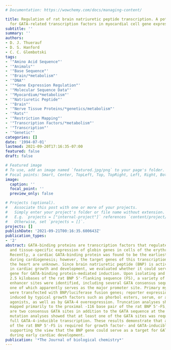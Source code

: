 ```yaml
---
# Documentation: https://wowchemy.com/docs/managing-content/

title: Regulation of rat brain natriuretic peptide transcription. A potential role
  for GATA-related transcription factors in myocardial cell gene expression.
subtitle: ''
summary: ''
authors:
- D. J. Thuerauf
- D. S. Hanford
- C. C. Glembotski
tags:
- '"Amino Acid Sequence"'
- '"Animals"'
- '"Base Sequence"'
- '"Brain/*metabolism"'
- '"DNA"'
- '"*Gene Expression Regulation"'
- '"Molecular Sequence Data"'
- '"Myocardium/*metabolism"'
- '"Natriuretic Peptide"'
- '"Brain"'
- '"Nerve Tissue Proteins/*genetics/metabolism"'
- '"Rats"'
- '"Restriction Mapping"'
- '"Transcription Factors/*metabolism"'
- '"Transcription"'
- '"Genetic"'
categories: []
date: '1994-07-01'
lastmod: 2021-09-20T17:16:35-07:00
featured: false
draft: false

# Featured image
# To use, add an image named `featured.jpg/png` to your page's folder.
# Focal points: Smart, Center, TopLeft, Top, TopRight, Left, Right, BottomLeft, Bottom, BottomRight.
image:
  caption: ''
  focal_point: ''
  preview_only: false

# Projects (optional).
#   Associate this post with one or more of your projects.
#   Simply enter your project's folder or file name without extension.
#   E.g. `projects = ["internal-project"]` references `content/project/deep-learning/index.md`.
#   Otherwise, set `projects = []`.
projects: []
publishDate: '2021-09-21T00:16:35.600643Z'
publication_types:
- '2'
abstract: GATA-binding proteins are transcription factors that regulate the stage-
  and tissue-specific expression of globin genes in cells of the erythroid lineage.
  Recently, a cardiac GATA-binding protein was found to be the earliest gene expressed
  during cardiogenesis; however, the target genes of this transcription factor in
  the heart are unknown. Since brain natriuretic peptide (BNP) is activated early
  in cardiac growth and development, we evaluated whether it could serve as a target
  gene for GATA-binding protein-mediated induction. Upon isolating and sequencing
  2.5 kilobases of the rat BNP 5'-flanking sequence (FS), a variety of putative transcriptional
  enhancer sites were identified, including several GATA consensus sequences (WGATAR),
  one of which apparently serves as the major promoter site. Primary myocardial cells
  were transfected with BNP/luciferase fusion genes; reporter expression was strongly
  induced by typical growth factors such as phorbol esters, serum, or alpha 1-adrenergic
  agonists, as well as by GATA-4 overexpression. Truncation analyses showed that inducibility
  mapped primarily to the proximal -116 base pair of the rat BNP 5'-FS, where there
  are two consensus GATA sites in addition to the GATA sequence at the TATA box. Point
  mutation analyses showed that at least one of the GATA sites was required to confer
  full GATA-4-inducible transcription. These results demonstrate that a proximal region
  of the rat BNP 5'-FS is required for growth factor- and GATA-inducible transcription,
  supporting the view that the BNP gene could serve as a target for GATA-binding proteins
  during early cardiac development.
publication: '*The Journal of biological chemistry*'
---
```

